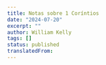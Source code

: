 ```yaml
---
title: Notas sobre 1 Coríntios
date: "2024-07-20"
excerpt: ""
author: William Kelly
tags: []
status: published
translatedFrom:
---
```

